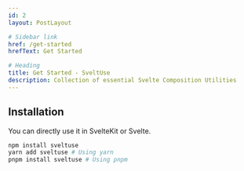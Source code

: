 ```yaml
---
id: 2
layout: PostLayout

# Sidebar link
href: /get-started
hrefText: Get Started

# Heading
title: Get Started - SveltUse
description: Collection of essential Svelte Composition Utilities
---
```


## Installation

You can directly use it in SvelteKit or Svelte.

```bash example
npm install sveltuse
yarn add sveltuse # Using yarn
pnpm install sveltuse # Using pnpm
```